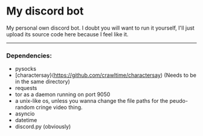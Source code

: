 # My discord bot

My personal own discord bot. I doubt you will want to run it yourself, I'll just upload its source code here because I feel like it.

---

### Dependencies:
* pysocks
* [charactersay}(https://github.com/crawltime/charactersay) (Needs to be in the same directory)
* requests
* tor as a daemon running on port 9050
* a unix-like os, unless you wanna change the file paths for the peudo-random cringe video thing.
* asyncio
* datetime
* discord.py (obviously)
